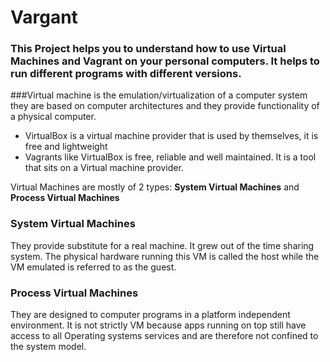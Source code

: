 # Vargant

### This Project helps you to understand how to use Virtual Machines and Vagrant on your personal computers. It helps to run different programs with different versions. 

###Virtual machine is the emulation/virtualization of a computer system they are based on computer architectures and they provide functionality of a physical computer.

 * VirtualBox is a virtual machine provider that is used by themselves, it is free and lightweight
 * Vagrants like VirtualBox is free, reliable and well maintained. It is a tool that sits on a Virtual machine provider.

  Virtual Machines are mostly of 2 types: **System Virtual Machines** and **Process Virtual Machines**
### System Virtual Machines
  They provide substitute for a real machine. It grew out of the time sharing system. The physical hardware running this VM is called the host while the VM emulated is referred to as the guest.
### Process Virtual Machines
  They are designed to computer programs in a platform independent environment. It is not strictly VM because apps running on top still have access to all Operating systems services and are therefore not confined to the system model.
